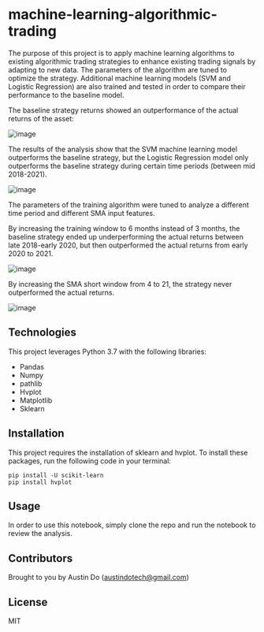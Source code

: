 # machine-learning-algorithmic-trading

The purpose of this project is to apply machine learning algorithms to existing algorithmic trading strategies to enhance existing trading signals by adapting to new data. The parameters of the algorithm are tuned to optimize the strategy. Additional machine learning models (SVM and Logistic Regression) are also trained and tested in order to compare their performance to the baseline model. 

The baseline strategy returns showed an outperformance of the actual returns of the asset:

![image](https://user-images.githubusercontent.com/89161654/152255918-4bb1aff2-fde5-4b91-ac70-4ec9c0dab167.png)


The results of the analysis show that the SVM machine learning model outperforms the baseline strategy, but the Logistic Regression model only outperforms the baseline strategy during certain time periods (between mid 2018-2021).

![image](https://user-images.githubusercontent.com/89161654/152255943-84707658-87cf-42c3-9721-3ff49de21507.png)


The parameters of the training algorithm were tuned to analyze a different time period and different SMA input features. 

By increasing the training window to 6 months instead of 3 months, the baseline strategy ended up underperforming the actual returns between late 2018-early 2020, but then outperformed the actual returns from early 2020 to 2021.

![image](https://user-images.githubusercontent.com/89161654/152255993-2fad273f-4dee-4b13-b42d-a328988a3605.png)


By increasing the SMA short window from 4 to 21, the strategy never outperformed the actual returns. 

![image](https://user-images.githubusercontent.com/89161654/152256055-ba8125b5-1b8e-43f2-a093-e6f36134abe5.png)


## Technologies

This project leverages Python 3.7 with the following libraries:
- Pandas
- Numpy
- pathlib
- Hvplot
- Matplotlib
- Sklearn

## Installation

This project requires the installation of sklearn and hvplot. To install these packages, run the following code in your terminal:

```
pip install -U scikit-learn
pip install hvplot
```

## Usage

In order to use this notebook, simply clone the repo and run the notebook to review the analysis.

## Contributors

Brought to you by Austin Do (austindotech@gmail.com)

## License

MIT

